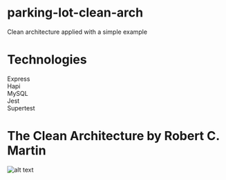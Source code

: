 # parking-lot-clean-arch
Clean architecture applied with a simple example

# Technologies
Express  
Hapi  
MySQL  
Jest  
Supertest  

# The Clean Architecture by Robert C. Martin
![alt text](https://miro.medium.com/max/700/0*iU9Ks05_GTtGh6zV.jpg)
